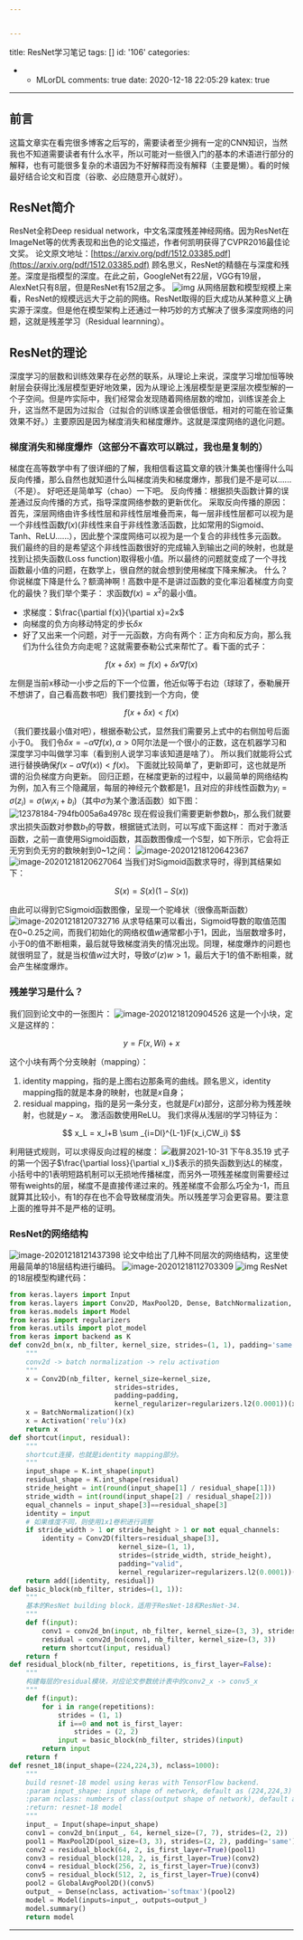 ```yaml
---


---
```

title: ResNet学习笔记
tags: []
id: '106'
categories:

- - MLorDL
    comments: true
    date: 2020-12-18 22:05:29
    katex: true

---

## 前言

这篇文章实在看完很多博客之后写的，需要读者至少拥有一定的CNN知识，当然我也不知道需要读者有什么水平，所以可能对一些很入门的基本的术语进行部分的解释，也有可能很多复杂的术语因为不好解释而没有解释（主要是懒）。看的时候最好结合论文和百度（谷歌、必应随意开心就好）。

## ResNet简介

ResNet全称Deep residual network，中文名深度残差神经网络。因为ResNet在ImageNet等的优秀表现和出色的论文描述，作者何凯明获得了CVPR2016最佳论文奖。
论文原文地址：[https://arxiv.org/pdf/1512.03385.pdf](https://arxiv.org/pdf/1512.03385.pdf)
顾名思义，ResNet的精髓在与深度和残差。深度是指模型的深度。在此之前，GoogleNet有22层，VGG有19层，AlexNet只有8层，但是ResNet有152层之多。
![img](https://img.wush.cc/16311015088231.png?imageView2/0/format/webp/q/80)
从网络层数和模型规模上来看，ResNet的规模远远大于之前的网络。ResNet取得的巨大成功从某种意义上确实源于深度。但是他在模型架构上还通过一种巧妙的方式解决了很多深度网络的问题，这就是残差学习（Residual learnning）。

## ResNet的理论

深度学习的层数和训练效果存在必然的联系，从理论上来说，深度学习增加恒等映射层会获得比浅层模型更好地效果，因为从理论上浅层模型是更深层次模型解的一个子空间。但是咋实际中，我们经常会发现随着网络层数的增加，训练误差会上升，这当然不是因为过拟合（过拟合的训练误差会很低很低，相对的可能在验证集效果不好。）主要原因是因为梯度消失和梯度爆炸。这就是深度网络的退化问题。

### 梯度消失和梯度爆炸（这部分不喜欢可以跳过，我也是复制的）

梯度在高等数学中有了很详细的了解，我相信看这篇文章的铁汁集美也懂得什么叫反向传播，那么自然也就知道什么叫梯度消失和梯度爆炸，那我们是不是可以......（不是）。
好吧还是简单写（chao）一下吧。
反向传播：根据损失函数计算的误差通过反向传播的方式，指导深度网络参数的更新优化。
采取反向传播的原因：首先，深层网络由许多线性层和非线性层堆叠而来，每一层非线性层都可以视为是一个非线性函数$f(x)$(非线性来自于非线性激活函数，比如常用的Sigmoid、Tanh、ReLU......），因此整个深度网络可以视为是一个复合的非线性多元函数。
我们最终的目的是希望这个非线性函数很好的完成输入到输出之间的映射，也就是找到让损失函数(Loss function)取得极小值。所以最终的问题就变成了一个寻找函数最小值的问题，在数学上，很自然的就会想到使用梯度下降来解决。
什么？你说梯度下降是什么？额滴神啊！高数中是不是讲过函数的变化率沿着梯度方向变化的最快？我们举个栗子：
求函数$f(x) = x^2$的最小值。

* 求梯度：$\frac{\partial f(x)}{\partial x}=2x$
* 向梯度的负方向移动特定的步长$\delta x$
* 好了又出来一个问题，对于一元函数，方向有两个：正方向和反方向，那么我们为什么往负方向走呢？这就需要泰勒公式来帮忙了。看下面的式子：

$$
f(x+\delta x)\simeq f(x)+\delta x\nabla f(x)
$$

  左侧是当前x移动一小步之后的下一个位置，他近似等于右边（球球了，泰勒展开不想讲了，自己看高数书吧）我们要找到一个方向，使

$$
f(x+ \delta x)<f(x)
$$

  （我们要找最小值对吧），根据泰勒公式，显然我们需要另上式中的右侧加号后面小于0。
  我们令$\delta x = -\alpha \nabla f(x),\alpha >0$阿尔法是一个很小的正数，这在机器学习和深度学习中叫做学习率（看到别人说学习率该知道是啥了）。
  所以我们就能将公式进行替换确保$f(x-\alpha \nabla f(x))<f(x)$。
  下面就比较简单了，更新即可，这也就是所谓的沿负梯度方向更新。
  回归正题，在梯度更新的过程中，以最简单的网络结构为例，加入有三个隐藏层，每层的神经元个数都是1，且对应的非线性函数为$y_i = \sigma(z_i)=\sigma(w_i x_i + b_i)$（其中$\sigma$为某个激活函数）如下图：
  ![12378184-794fb005a6a4978c](https://img.wush.cc/12378184-794fb005a6a4978c.webp)
  现在假设我们需要更新参数$b_1$，那么我们就要求出损失函数对参数$b_1$的导数，根据链式法则，可以写成下面这样：
  而对于激活函数，之前一直使用Sigmoid函数，其函数图像成一个S型，如下所示，它会将正无穷到负无穷的数映射到0~1之间：
  ![image-20201218120642367](https://img.wush.cc/16311015088289.png?imageView2/0/format/webp/q/80)
  ![image-20201218120627064](https://img.wush.cc/16311015088446.png?imageView2/0/format/webp/q/80)
  当我们对Sigmoid函数求导时，得到其结果如下：

$$
S(x)=S(x)(1-S(x))
$$

由此可以得到它Sigmoid函数图像，呈现一个驼峰状（很像高斯函数）
![image-20201218120732716](https://img.wush.cc/16311015088477.png?imageView2/0/format/webp/q/80)
从求导结果可以看出，Sigmoid导数的取值范围在0~0.25之间，而我们初始化的网络权值$w$通常都小于1，因此，当层数增多时，小于0的值不断相乘，最后就导致梯度消失的情况出现。同理，梯度爆炸的问题也就很明显了，就是当权值$w$过大时，导致$\sigma'(z)w > 1$，最后大于1的值不断相乘，就会产生梯度爆炸。

### 残差学习是什么？

我们回到论文中的一张图片：
![image-20201218120904526](https://img.wush.cc/16311015088332.png?imageView2/0/format/webp/q/80)
这是一个小块，定义是这样的：

$$
y = F(x,{Wi})+x
$$

这个小块有两个分支映射（mapping）：

1. identity mapping，指的是上图右边那条弯的曲线。顾名思义，identity mapping指的就是本身的映射，也就是$x$自身；
2. residual mapping，指的是另一条分支，也就是$F(x)$部分，这部分称为残差映射，也就是$y-x$。
   激活函数使用ReLU。
   我们求得从浅层$l$的学习特征为：

$$
x_L = x_l+B \sum _{i=Dl}^{L-1}F(x_i,CW_i)
$$

利用链式规则，可以求得反向过程的梯度： ![截屏2021-10-31 下午8.35.19](https://img.wush.cc/jie-ping20211031-xia-wu83519.png?imageView2/0/format/webp/q/80)
式子的第一个因子$\frac{\partial loss}{\partial x_l}$表示的损失函数到达$L$的梯度，小括号中的1表明短路机制可以无损地传播梯度，而另外一项残差梯度则需要经过带有weights的层，梯度不是直接传递过来的。残差梯度不会那么巧全为-1，而且就算其比较小，有1的存在也不会导致梯度消失。所以残差学习会更容易。要注意上面的推导并不是严格的证明。

### ResNet的网络结构

![image-20201218121437398](https://img.wush.cc/16311015088391.png?imageView2/0/format/webp/q/80)
论文中给出了几种不同层次的网络结构，这里使用最简单的18层结构进行编码。
![image-20201218112703309](https://img.wush.cc/16311015088418.png?imageView2/0/format/webp/q/80)
![img](https://img.wush.cc/picgo12378184-794fb005a6a4978c.webp)
ResNet的18层模型构建代码：

```python
from keras.layers import Input
from keras.layers import Conv2D, MaxPool2D, Dense, BatchNormalization, Activation, add, GlobalAvgPool2D
from keras.models import Model
from keras import regularizers
from keras.utils import plot_model
from keras import backend as K
def conv2d_bn(x, nb_filter, kernel_size, strides=(1, 1), padding='same'):
    """
    conv2d -> batch normalization -> relu activation
    """
    x = Conv2D(nb_filter, kernel_size=kernel_size,
                          strides=strides,
                          padding=padding,
                          kernel_regularizer=regularizers.l2(0.0001))(x)
    x = BatchNormalization()(x)
    x = Activation('relu')(x)
    return x
def shortcut(input, residual):
    """
    shortcut连接，也就是identity mapping部分。
    """
    input_shape = K.int_shape(input)
    residual_shape = K.int_shape(residual)
    stride_height = int(round(input_shape[1] / residual_shape[1]))
    stride_width = int(round(input_shape[2] / residual_shape[2]))
    equal_channels = input_shape[3]==residual_shape[3]
    identity = input
    # 如果维度不同，则使用1x1卷积进行调整
    if stride_width > 1 or stride_height > 1 or not equal_channels:
        identity = Conv2D(filters=residual_shape[3],
                           kernel_size=(1, 1),
                           strides=(stride_width, stride_height),
                           padding="valid",
                           kernel_regularizer=regularizers.l2(0.0001))(input)
    return add([identity, residual])
def basic_block(nb_filter, strides=(1, 1)):
    """
    基本的ResNet building block，适用于ResNet-18和ResNet-34.
    """
    def f(input):
        conv1 = conv2d_bn(input, nb_filter, kernel_size=(3, 3), strides=strides)
        residual = conv2d_bn(conv1, nb_filter, kernel_size=(3, 3))
        return shortcut(input, residual)
    return f
def residual_block(nb_filter, repetitions, is_first_layer=False):
    """
    构建每层的residual模块，对应论文参数统计表中的conv2_x -> conv5_x
    """
    def f(input):
        for i in range(repetitions):
            strides = (1, 1)
            if i==0 and not is_first_layer:
                strides = (2, 2)
            input = basic_block(nb_filter, strides)(input)
        return input
    return f
def resnet_18(input_shape=(224,224,3), nclass=1000):
    """
    build resnet-18 model using keras with TensorFlow backend.
    :param input_shape: input shape of network, default as (224,224,3)
    :param nclass: numbers of class(output shape of network), default as 1000
    :return: resnet-18 model
    """
    input_ = Input(shape=input_shape)
    conv1 = conv2d_bn(input_, 64, kernel_size=(7, 7), strides=(2, 2))
    pool1 = MaxPool2D(pool_size=(3, 3), strides=(2, 2), padding='same')(conv1)
    conv2 = residual_block(64, 2, is_first_layer=True)(pool1)
    conv3 = residual_block(128, 2, is_first_layer=True)(conv2)
    conv4 = residual_block(256, 2, is_first_layer=True)(conv3)
    conv5 = residual_block(512, 2, is_first_layer=True)(conv4)
    pool2 = GlobalAvgPool2D()(conv5)
    output_ = Dense(nclass, activation='softmax')(pool2)
    model = Model(inputs=input_, outputs=output_)
    model.summary()
    return model
```

---

